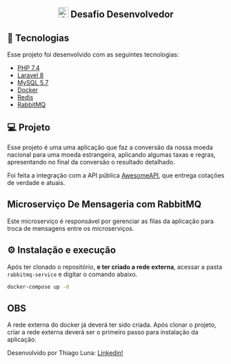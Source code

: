 <h2 align="center">
    <img src="https://avatars.githubusercontent.com/u/58981329?s=200&v=4" alt="Oliveira Trust" width="24" /> Desafio Desenvolvedor
</h2>

## 🚀 Tecnologias

Esse projeto foi desenvolvido com as seguintes tecnologias:  

- [PHP 7.4](https://php.net)
- [Laravel 8](https://laravel.com)
- [MySQL 5.7](https://mysql.com)
- [Docker](https://docker.com)
- [Redis](https://redis.io)
- [RabbitMQ](https://www.rabbitmq.com/)


## 💻 Projeto

Esse projeto é uma uma aplicação que faz a conversão da nossa moeda nacional para uma moeda estrangeira, 
aplicando algumas taxas e regras, apresentando no final da conversão o resultado detalhado.

Foi feita a integração com a API pública [AwesomeAPI](https://docs.awesomeapi.com.br/api-de-moedas),
que entrega cotações de verdade e atuais.

## Microserviço De Mensageria com RabbitMQ  
Este microserviço é responsável por gerenciar as filas da aplicação para troca de mensagens entre os microserviços.  

## ⚙️ Instalação e execução
Após ter clonado o repositório, **e ter criado a rede externa**, acessar a pasta `rabbitmq-service` e digitar o comando abaixo.  
```sh
docker-compose up -d
```

## OBS
A rede externa do docker já deverá ter sido criada. Após clonar o projeto, criar a rede externa deverá ser o primeiro passo 
para instalação da aplicação.

Desenvolvido por Thiago Luna: [Linkedin!](https://www.linkedin.com/in/thiago-luna/)


